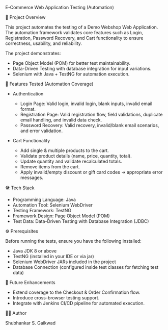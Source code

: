 E-Commerce Web Application Testing (Automation)

📌 Project Overview

This project automates the testing of a Demo Webshop Web Application. The automation framework validates core features such as Login, Registration, Password Recovery, and Cart functionality to ensure correctness, usability, and reliability.

The project demonstrates:
  - Page Object Model (POM) for better test maintainability.
  - Data-Driven Testing with database integration for input variations.
  - Selenium with Java + TestNG for automation execution.

🚀 Features Tested (Automation Coverage)
- Authentication
  - Login Page: Valid login, invalid login, blank inputs, invalid email format.
  - Registration Page: Valid registration flow, field validations, duplicate email handling, and invalid data check.
  - Password Recovery: Valid recovery, invalid/blank email scenarios, and error validation.

- Cart Functionality
  - Add single & multiple products to the cart.
  - Validate product details (name, price, quantity, total).
  - Update quantity and validate recalculated totals.
  - Remove items from the cart.
  - Apply invalid/empty discount or gift card codes → appropriate error messages.

 🛠️ Tech Stack
- Programming Language: Java
- Automation Tool: Selenium WebDriver
- Testing Framework: TestNG
- Framework Design: Page Object Model (POM)
- Test Data: Data-Driven Testing with Database Integration (JDBC)

⚙️ Prerequisites

Before running the tests, ensure you have the following installed:
- Java JDK 8 or above
- TestNG (installed in your IDE or via jar)
- Selenium WebDriver JARs included in the project
- Database Connection (configured inside test classes for fetching test data)

📌 Future Enhancements
- Extend coverage to the Checkout & Order Confirmation flow.
- Introduce cross-browser testing support.
- Integrate with Jenkins CI/CD pipeline for automated execution.

👨‍💻 Author

Shubhankar S. Gaikwad


